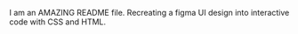 I am an AMAZING README file.
Recreating a figma UI design into interactive code with CSS and HTML.

